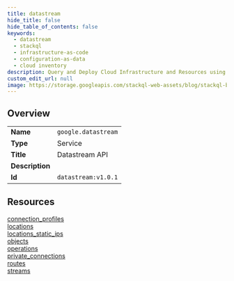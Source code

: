```yaml
---
title: datastream
hide_title: false
hide_table_of_contents: false
keywords:
  - datastream
  - stackql
  - infrastructure-as-code
  - configuration-as-data
  - cloud inventory
description: Query and Deploy Cloud Infrastructure and Resources using SQL
custom_edit_url: null
image: https://storage.googleapis.com/stackql-web-assets/blog/stackql-blog-post-featured-image.png
---
```

  
    

## Overview
<table><tbody>
<tr><td><b>Name</b></td><td><code>google.datastream</code></td></tr>
<tr><td><b>Type</b></td><td>Service</td></tr>
<tr><td><b>Title</b></td><td>Datastream API</td></tr>
<tr><td><b>Description</b></td><td></td></tr>
<tr><td><b>Id</b></td><td><code>datastream:v1.0.1</code></td></tr>
</tbody></table>

## Resources
<div class="row">
<div class="providerDocColumn">
<a href="/providers/google/datastream/connection_profiles/">connection_profiles</a><br />
<a href="/providers/google/datastream/locations/">locations</a><br />
<a href="/providers/google/datastream/locations_static_ips/">locations_static_ips</a><br />
<a href="/providers/google/datastream/objects/">objects</a><br />
</div>
<div class="providerDocColumn">
<a href="/providers/google/datastream/operations/">operations</a><br />
<a href="/providers/google/datastream/private_connections/">private_connections</a><br />
<a href="/providers/google/datastream/routes/">routes</a><br />
<a href="/providers/google/datastream/streams/">streams</a><br />
</div>
</div>
